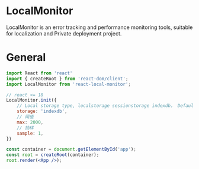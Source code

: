 # LocalMonitor
LocalMonitor is an error tracking and performance monitoring tools, suitable for localization and Private deployment project.

# General
``` jsx
import React from 'react'
import { createRoot } from 'react-dom/client';
import LocalMonitor from 'react-local-monitor';

// react <= 18
LocalMonitor.init({
    // Local storage type, localstorage sessionstorage indexdb， Default IndexDB, then downgrade compatibility
    storage: 'indexdb',
    // 阈值
    max: 2000,
    // 抽样
    sample: 1,
})

const container = document.getElementById('app');
const root = createRoot(container);
root.render(<App />);
```
